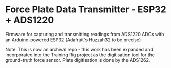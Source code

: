 # Force Plate Data Transmitter - ESP32 + ADS1220
Firmware for capturing and transmitting readings from ADS1220 ADCs with an Arduino-powered ESP32 (Adafruit's Huzzah32 to be precise)

Note: This is now an archival repo - this work has been expanded and incorporated into the Training Rig project as the digitisation tool for the ground-truth force sensor. Plate digitisation is done by the ADS1262.